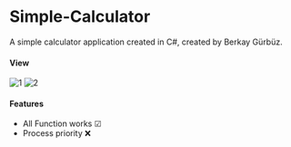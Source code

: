 # Simple-Calculator
A simple calculator application created in C#, created by Berkay Gürbüz.

#### View
![1](https://user-images.githubusercontent.com/61121747/78268588-11198380-7511-11ea-9813-a1c13374d93d.PNG)
![2](https://user-images.githubusercontent.com/61121747/78268582-0fe85680-7511-11ea-9224-c1bfe5309d67.PNG)

#### Features
* All Function works &#9745;
* Process priority ❌
